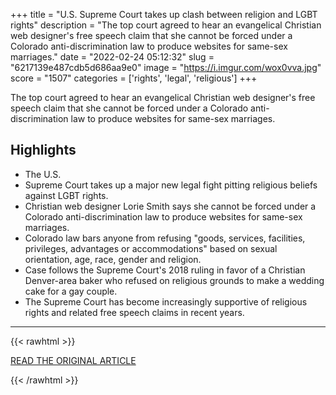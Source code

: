 +++
title = "U.S. Supreme Court takes up clash between religion and LGBT rights"
description = "The top court agreed to hear an evangelical Christian web designer's free speech claim that she cannot be forced under a Colorado anti-discrimination law to produce websites for same-sex marriages."
date = "2022-02-24 05:12:32"
slug = "6217139e487cdb5d686aa9e0"
image = "https://i.imgur.com/wox0vva.jpg"
score = "1507"
categories = ['rights', 'legal', 'religious']
+++

The top court agreed to hear an evangelical Christian web designer's free speech claim that she cannot be forced under a Colorado anti-discrimination law to produce websites for same-sex marriages.

## Highlights

- The U.S.
- Supreme Court takes up a major new legal fight pitting religious beliefs against LGBT rights.
- Christian web designer Lorie Smith says she cannot be forced under a Colorado anti-discrimination law to produce websites for same-sex marriages.
- Colorado law bars anyone from refusing "goods, services, facilities, privileges, advantages or accommodations" based on sexual orientation, age, race, gender and religion.
- Case follows the Supreme Court's 2018 ruling in favor of a Christian Denver-area baker who refused on religious grounds to make a wedding cake for a gay couple.
- The Supreme Court has become increasingly supportive of religious rights and related free speech claims in recent years.

---

{{< rawhtml >}}
  <p class="article-category">
    <a target="_blank" href="https://www.reuters.com/legal/government/us-supreme-court-takes-up-web-designers-bid-rebuff-gay-weddings-2022-02-22/">READ THE ORIGINAL ARTICLE</a>
  </p>
{{< /rawhtml >}}
